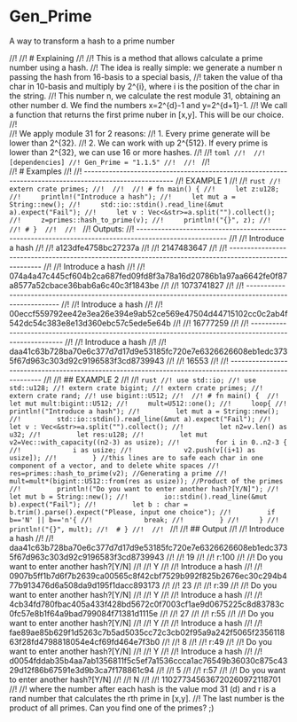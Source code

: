 # Gen_Prime
A way to transform a hash to a prime number

//! 
//! # Explaining
//! 
//! This is a method that allows calculate a prime number using a hash. 
//! The idea is really simple: we generate a number n passing the hash from 16-basis to a special basis, 
//! taken the value of tha char in 10-basis and multiply by 2^{i}, where i is the position of the char in the string. 
//! This number n, we calculate the rest module 31, obtaining an other number d. We find the numbers x=2^{d}-1 and y=2^{d+1}-1.
//! We call a function that returns the first prime nuber in [x,y]. This will be our choice. 
//!  
//! We apply module 31 for 2 reasons: 
//! 1. Every prime generate will be lower than 2^{32}.
//! 2. We can work with up 2^{512}. If every prime is lower than 2^{32}, we can use 16 or more hashes.
//! 
//! ```toml
//! 
//! [dependencies]
//! Gen_Prime = "1.1.5"
//! 
//! ```
//!  
//! # Examples
//! 
//! ------------------------------------------------------------------------------------------------------- 
//! EXAMPLE 1 
//! 
//! ```rust
//! extern crate primes;
//! 
//! 
//! # fn main() {
//!     let z:u128;
//!     println!("Introduce a hash");
//!     let mut a = String::new();
//!     std::io::stdin().read_line(&mut a).expect("Fail");
//!     let v : Vec<&str>=a.split("").collect();
//!     z=primes::hash_to_prime(v);
//!     println!("{}", z);
//! 
//! # } 
//! 
//! ``` 
//! Outputs:
//! -------------------------------------------------------------------------------------------------------
//! 
//! Introduce a hash
//! 
//! a123dfe4758bc27237a
//! 
//! 2147483647
//! 
//! -------------------------------------------------------------------------------------------------------
//! 
//! Introduce a hash
//! 
//! 074a4a47c445cf604b2ca687fed09fd8f3a78a16d20786b1a97aa6642fe0f87a8577a52cbace36bab6a6c40c3f1843be
//! 
//! 1073741827
//! 
//! -------------------------------------------------------------------------------------------------------
//! 
//! Introduce a hash
//! 
//! 00eccf559792ee42e3ea26e394e9ab52ce569e47504d44715102cc0c2ab4f542dc54c383e8e13d360ebc57c5ede5e64b
//! 
//! 16777259
//! 
//! -------------------------------------------------------------------------------------------------------
//! 
//! Introduce a hash
//! 
//! daa41c63b728ba70e6c377d7d17d9e53185fc720e7e6326626608eb1edc3735f67d963c303d92c9196583f3cd8739943
//!
//! 16553
//! 
//! -------------------------------------------------------------------------------------------------------
//! 
//! ## EXAMPLE 2
//! 
//! ```rust
//! use std::io;
//! use std::u128;
//! extern crate bigint;
//! extern crate primes;
//! extern crate rand;
//! use bigint::U512;
//! 
//! # fn main() { 
//!     let mut mult:bigint::U512;
//!     mult=U512::one();
//!     loop{
//!         println!("Introduce a hash");
//!         let mut a = String::new();
//!         std::io::stdin().read_line(&mut a).expect("Fail");
//!         let v : Vec<&str>=a.split("").collect();
//!         let n2=v.len() as u32;
//!         let res:u128;
//!         let mut v2=Vec::with_capacity((n2-3) as usize);
//!         for i in 0..n2-3 {
//!             i as usize;
//!             v2.push(v[(i+1) as usize]);
//!         } //this lines are to safe each char in one component of a vector, and to delete white spaces
//!         res=primes::hash_to_prime(v2); //Generating a prime
//!         mult=mult*(bigint::U512::from(res as usize)); //Product of the primes
//!         println!("Do you want to enter another hash?[Y/N]");
//!         let mut b = String::new();
//!         io::stdin().read_line(&mut b).expect("Fail");
//!         let b : char = b.trim().parse().expect("Please, input one choice");
//!         if b=='N' || b=='n'{
//!             break;
//!         }
//!     }
//!     println!("{}", mult);
//!  # }
//! 
//! ``` 
//! 
//! ## Output
//! 
//! Introduce a hash
//! 
//! daa41c63b728ba70e6c377d7d17d9e53185fc720e7e6326626608eb1edc3735f67d963c303d92c9196583f3cd8739943
//! 
//! 19
//! 
//! r:100
//! 
//! Do you want to enter another hash?[Y/N]
//! 
//! Y
//! 
//! Introduce a hash
//! 
//! 0907b5ff1b7d6f7b2639ca00565c8f42cbf7529b992f825b2676ec30c294b477b913476d6a508da9d195f1dacc893173
//! 
//! 23
//! 
//! r:39
//! 
//! Do you want to enter another hash?[Y/N]
//! 
//! Y
//! 
//! Introduce a hash
//! 
//! 4cb34fd780fbac405a433f428bd5672c0f7003cf1ae9d0675225c8d83783c0fc57e8b1f64a9bad799084f71381d1115e
//! 
//! 27
//! 
//! r:55
//! 
//! Do you want to enter another hash?[Y/N]
//! 
//! Y
//! 
//! Introduce a hash
//! 
//! fae89ae85b629f1d5263c7b5ad5035cc72c3cb02f95a9a242f5065f235611863f28fd4798818054e4cf69fd464e7f3b0
//! 
//! 8
//! 
//! r:49
//! 
//! Do you want to enter another hash?[Y/N]
//! 
//! Y
//! 
//! Introduce a hash
//! 
//! d0054fddab35b4aa7ab1356811f5c5ef7a1536ccca1ac76549b36030c875c4329d12f86b67591e3d9b3ca7f178861c94
//! 
//! 5
//! 
//! r:57
//! 
//! Do you want to enter another hash?[Y/N]
//! 
//! N
//! 
//! 110277345636720260972118701
//! 
//! where the number after each hash is the value mod 31 (d) and r is a rand number that calculates the rth prime in [x,y].
//! The last number is the product of all primes. Can you find one of the primes? ;)
